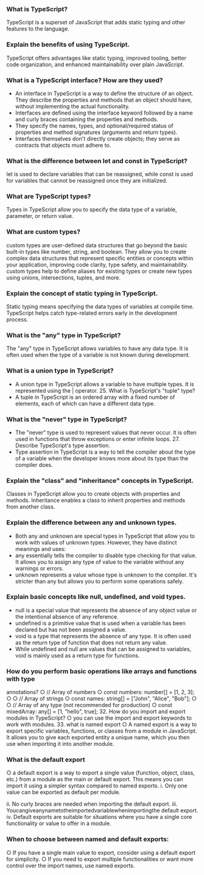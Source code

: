 ### What is TypeScript?
TypeScript is a superset of JavaScript that adds static typing and other
features to the language.
### Explain the benefits of using TypeScript.
TypeScript offers advantages like static typing, improved tooling, better code organization, and enhanced maintainability over plain JavaScript.
### What is a TypeScript interface? How are they used?
- An interface in TypeScript is a way to define the structure of an object. They
describe the properties and methods that an object should have, without
implementing the actual functionality.
- Interfaces are defined using the interface keyword followed by a name
and curly braces containing the properties and methods.
- They specify the names, types, and optional/required status of properties and
method signatures (arguments and return types).
- Interfaces themselves don't directly create objects; they serve as contracts
that objects must adhere to.
### What is the difference between let and const in TypeScript?
let is used to declare variables that can be reassigned, while const is used for variables that cannot be reassigned once they are initialized.
### What are TypeScript types?
Types in TypeScript allow you to specify the data type of a variable, parameter, or return value.
### What are custom types?
custom types are user-defined data structures that go beyond the basic built-in types like number, string, and boolean. They allow you to create complex data structures that represent specific entities or concepts within your application, improving code clarity, type safety, and maintainability. custom types help to define aliases for existing types or create new types using unions, intersections, tuples, and more.
### Explain the concept of static typing in TypeScript.
Static typing means specifying the data types of variables at compile time.
TypeScript helps catch type-related errors early in the development process.

### What is the "any" type in TypeScript?
The "any" type in TypeScript allows variables to have any data type. It is often used when the type of a variable is not known during development.
### What is a union type in TypeScript?
- A union type in TypeScript allows a variable to have multiple types. It is represented using the | operator. 25. What is TypeScript's "tuple" type?
- A tuple in TypeScript is an ordered array with a fixed number of elements, each of which can have a different data type.
### What is the "never" type in TypeScript?
- The "never" type is used to represent values that never occur. It is often used
in functions that throw exceptions or enter infinite loops. 27. Describe TypeScript's type assertion.
 - Type assertion in TypeScript is a way to tell the compiler about the type of a variable when the developer knows more about its type than the compiler does.
### Explain the "class" and "inheritance" concepts in TypeScript.
Classes in TypeScript allow you to create objects with properties and methods. Inheritance enables a class to inherit properties and methods from another class.
### Explain the difference between any and unknown types.
- Both any and unknown are special types in TypeScript that allow you to work with values of unknown types. However, they have distinct meanings and uses:
- any essentially tells the compiler to disable type checking for that value. It allows you to assign any type of value to the variable without any warnings or errors.
- unknown represents a value whose type is unknown to the compiler. It's stricter than any but allows you to perform some operations safely.
### Explain basic concepts like null, undefined, and void types.
- null is a special value that represents the absence of any object value or the intentional absence of any reference.
- undefined is a primitive value that is used when a variable has been
declared but has not been assigned a value.
- void is a type that represents the absence of any type. It is often used as the
return type of function that does not return any value.
- While undefined and null are values that can be assigned to variables,
void is mainly used as a return type for functions.
### How do you perform basic operations like arrays and functions with type
annotations?
○ // Array of numbers
○ const numbers: number[] = [1, 2, 3]; ○
○ // Array of strings
○ const names: string[] = ["John", "Alice", "Bob"]; ○
○ // Array of any type (not recommended for production)
○ const mixedArray: any[] = [1, "hello", true];
32. How do you import and export modules in TypeScript?
○ you can use the import and export keywords to work with modules. 33. what is named export
○ A named export is a way to export specific variables, functions, or classes from a module in JavaScript. It allows you to give each exported entity a unique name, which you then use when importing it into another module.
### What is the default export
○ a default export is a way to export a single value (function, object, class,
etc.) from a module as the main or default export. This means you can import it using a simpler syntax compared to named exports.
i. Only one value can be exported as default per module.

ii. No curly braces are needed when importing the default export.
iii. Youcangiveanynametotheimportedvariablewhenimportingthe
default export.
iv. Default exports are suitable for situations where you have a single
core functionality or value to offer in a module.
### When to choose between named and default exports:
○ If you have a single main value to export, consider using a default export for simplicity.
○ If you need to export multiple functionalities or want more control over the import names, use named exports.
